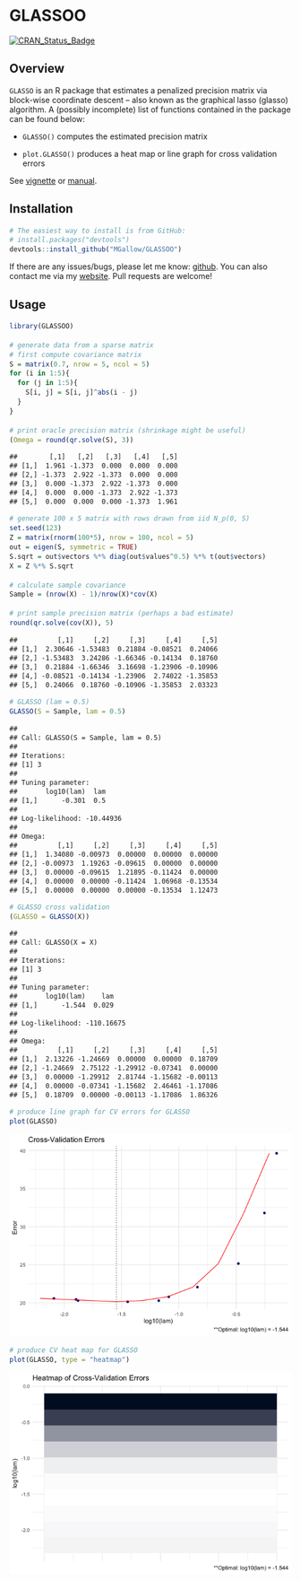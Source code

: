 GLASSOO
================

[![CRAN\_Status\_Badge](http://www.r-pkg.org/badges/version/GLASSOO)](https://cran.r-project.org/package=GLASSOO)

## Overview

`GLASSO` is an R package that estimates a penalized precision matrix via
block-wise coordinate descent – also known as the graphical lasso
(glasso) algorithm. A (possibly incomplete) list of functions contained
in the package can be found below:

  - `GLASSO()` computes the estimated precision matrix

  - `plot.GLASSO()` produces a heat map or line graph for cross
    validation errors

See [vignette](https://mgallow.github.io/GLASSOO/) or
[manual](https://github.com/MGallow/GLASSOO/blob/master/GLASSOO.pdf).

## Installation

``` r
# The easiest way to install is from GitHub:
# install.packages("devtools")
devtools::install_github("MGallow/GLASSOO")
```

If there are any issues/bugs, please let me know:
[github](https://github.com/MGallow/GLASSOO/issues). You can also
contact me via my [website](http://users.stat.umn.edu/~gall0441/). Pull
requests are welcome\!

## Usage

``` r
library(GLASSOO)

# generate data from a sparse matrix
# first compute covariance matrix
S = matrix(0.7, nrow = 5, ncol = 5)
for (i in 1:5){
  for (j in 1:5){
    S[i, j] = S[i, j]^abs(i - j)
  }
}

# print oracle precision matrix (shrinkage might be useful)
(Omega = round(qr.solve(S), 3))
```

    ##        [,1]   [,2]   [,3]   [,4]   [,5]
    ## [1,]  1.961 -1.373  0.000  0.000  0.000
    ## [2,] -1.373  2.922 -1.373  0.000  0.000
    ## [3,]  0.000 -1.373  2.922 -1.373  0.000
    ## [4,]  0.000  0.000 -1.373  2.922 -1.373
    ## [5,]  0.000  0.000  0.000 -1.373  1.961

``` r
# generate 100 x 5 matrix with rows drawn from iid N_p(0, S)
set.seed(123)
Z = matrix(rnorm(100*5), nrow = 100, ncol = 5)
out = eigen(S, symmetric = TRUE)
S.sqrt = out$vectors %*% diag(out$values^0.5) %*% t(out$vectors)
X = Z %*% S.sqrt

# calculate sample covariance
Sample = (nrow(X) - 1)/nrow(X)*cov(X)

# print sample precision matrix (perhaps a bad estimate)
round(qr.solve(cov(X)), 5)
```

    ##          [,1]     [,2]     [,3]     [,4]     [,5]
    ## [1,]  2.30646 -1.53483  0.21884 -0.08521  0.24066
    ## [2,] -1.53483  3.24286 -1.66346 -0.14134  0.18760
    ## [3,]  0.21884 -1.66346  3.16698 -1.23906 -0.10906
    ## [4,] -0.08521 -0.14134 -1.23906  2.74022 -1.35853
    ## [5,]  0.24066  0.18760 -0.10906 -1.35853  2.03323

``` r
# GLASSO (lam = 0.5)
GLASSO(S = Sample, lam = 0.5)
```

    ## 
    ## Call: GLASSO(S = Sample, lam = 0.5)
    ## 
    ## Iterations:
    ## [1] 3
    ## 
    ## Tuning parameter:
    ##       log10(lam)  lam
    ## [1,]      -0.301  0.5
    ## 
    ## Log-likelihood: -10.44936
    ## 
    ## Omega:
    ##          [,1]     [,2]     [,3]     [,4]     [,5]
    ## [1,]  1.34080 -0.00973  0.00000  0.00000  0.00000
    ## [2,] -0.00973  1.19263 -0.09615  0.00000  0.00000
    ## [3,]  0.00000 -0.09615  1.21895 -0.11424  0.00000
    ## [4,]  0.00000  0.00000 -0.11424  1.06968 -0.13534
    ## [5,]  0.00000  0.00000  0.00000 -0.13534  1.12473

``` r
# GLASSO cross validation
(GLASSO = GLASSO(X))
```

    ## 
    ## Call: GLASSO(X = X)
    ## 
    ## Iterations:
    ## [1] 3
    ## 
    ## Tuning parameter:
    ##       log10(lam)    lam
    ## [1,]      -1.544  0.029
    ## 
    ## Log-likelihood: -110.16675
    ## 
    ## Omega:
    ##          [,1]     [,2]     [,3]     [,4]     [,5]
    ## [1,]  2.13226 -1.24669  0.00000  0.00000  0.18709
    ## [2,] -1.24669  2.75122 -1.29912 -0.07341  0.00000
    ## [3,]  0.00000 -1.29912  2.81744 -1.15682 -0.00113
    ## [4,]  0.00000 -0.07341 -1.15682  2.46461 -1.17086
    ## [5,]  0.18709  0.00000 -0.00113 -1.17086  1.86326

``` r
# produce line graph for CV errors for GLASSO
plot(GLASSO)
```

![](README_files/figure-gfm/unnamed-chunk-2-1.png)<!-- -->

``` r
# produce CV heat map for GLASSO
plot(GLASSO, type = "heatmap")
```

![](README_files/figure-gfm/unnamed-chunk-2-2.png)<!-- -->
